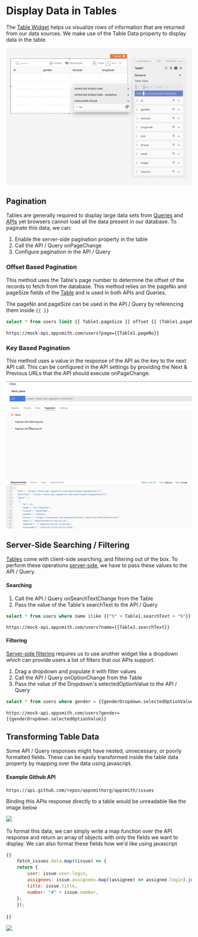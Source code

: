 # Display Data in Tables

The [Table Widget](../../../reference/widgets/table/) helps us visualize rows of information that are returned from our data sources. We make use of the Table Data property to display data in the table.

![](<../../../.gitbook/assets/bind-table (2) (4) (8) (1) (1) (1) (1) (1) (1) (1) (1) (1) (1) (1) (3) (9) (1) (1) (1) (1) (1) (1) (1) (1) (11) (11) (11) (1) (1) (10) (2).gif>)

## Pagination

Tables are generally required to display large data sets from [Queries](../querying-a-database/) and [APIs](../../connecting-to-data-sources/authentication/) yet browsers cannot load all the data present in our database. To paginate this data, we can:

1. Enable the server-side pagination property in the table
2. Call the API / Query onPageChange
3. Configure pagination in the API / Query

### Offset Based Pagination

This method uses the Table's page number to determine the offset of the records to fetch from the database. This method relies on the pageNo and pageSize fields of the [Table](../../../reference/widgets/table/) and is used in both APIs and Queries.

The pageNo and pageSize can be used in the API / Query by referencing them inside `{{ }}`

```sql
select * from users limit {{ Table1.pageSize }} offset {{ (Table1.pageNo - 1) * Table1.pageSize }}
```

```
https://mock-api.appsmith.com/users?page={{Table1.pageNo}}
```

### Key Based Pagination

This method uses a value in the response of the API as the key to the next API call. This can be configured in the API settings by providing the Next & Previous URLs that the API should execute onPageChange.

![](<../../../.gitbook/assets/pagination (2) (2) (1) (1) (1) (1) (1) (1) (1) (1) (1) (1) (1) (1) (1) (1) (1) (3) (1) (1) (1) (1) (1) (1) (1) (1) (3) (3) (3) (1) (1) (1).gif>)

## Server-Side Searching / Filtering

[Tables](../../../reference/widgets/table/) come with client-side searching, and filtering out of the box. To perform these operations [server-side](../../../reference/widgets/table/#setup-server-side-search), we have to pass these values to the API / Query.

#### Searching

1. Call the API / Query onSearchTextChange from the Table
2. Pass the value of the Table's searchText to the API / Query

```sql
select * from users where name ilike {{"%" + Table1.searchText + "%"}}
```

```
https://mock-api.appsmith.com/users?name={{Table1.searchText}}
```

#### Filtering

[Server-side filtering](../../../learning-and-resources/how-to-guides/how-to-use-filters-on-appsmith-table-widget.md) requires us to use another widget like a dropdown which can provide users a list of filters that our APIs support.

1. Drag a dropdown and populate it with filter values
2. Call the API / Query onOptionChange from the Table
3. Pass the value of the Dropdown's selectedOptionValue to the API / Query

```sql
select * from users where gender = {{genderDropdown.selectedOptionValue}}
```

```
https://mock-api.appsmith.com/users?gender={{genderDropdown.selectedOptionValue}}
```

## Transforming Table Data

Some API / Query responses might have nested, unnecessary, or poorly formatted fields. These can be easily transformed inside the table data property by mapping over the data using javascript.

#### Example Github API

```
https://api.github.com/repos/appsmithorg/appsmith/issues
```

Binding this APIs response directly to a table would be unreadable like the image below

![](<../../../.gitbook/assets/github table.gif>)

To format this data, we can simply write a map function over the API response and return an array of objects with only the fields we want to display. We can also format these fields how we'd like using javascript

```javascript
{{ 
    fetch_issues.data.map((issue) => {
    return {
        user: issue.user.login,
        assignees: issue.assignees.map((assignee) => assignee.login).join(","),
        title: issue.title,
        number: "#" + issue.number,
    };
    });

}}
```

![](<../../../.gitbook/assets/github table formatted.png>)
